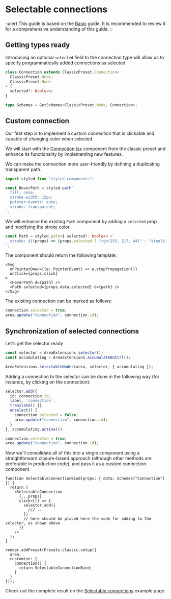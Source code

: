 # Selectable connections

::alert
This guide is based on the [Basic](/docs/guides/basic) guide. It is recommended to review it for a comprehensive understanding of this guide.
::

## Getting types ready

Introducing an optional `selected` field to the connection type will allow us to specify programmatically added connections as selected

```ts
class Connection extends ClassicPreset.Connection<
  ClassicPreset.Node,
  ClassicPreset.Node
> {
  selected?: boolean;
}

type Schemes = GetSchemes<ClassicPreset.Node, Connection>;
```

## Custom connection

Our first step is to implement a custom connection that is clickable and capable of changing color when selected.

We will start with the [Connection.tsx](https://github.com/retejs/react-render-plugin/blob/next/src/presets/classic/components/Connection.tsx) component from the classic preset and enhance its functionality by implementing new features.

We can make the connection more user-friendly by defining a duplicating transparent path.

```ts
import styled from "styled-components";

const HoverPath = styled.path`
  fill: none;
  stroke-width: 15px;
  pointer-events: auto;
  stroke: transparent;
`;
```

We will enhance the existing `Path` component by adding a `selected` prop and modifying the stroke color.

```ts
const Path = styled.path<{ selected?: boolean >`
  stroke: ${(props) => (props.selected ? "rgb(255, 217, 44)" : "steelblue")};
`;

```

The component should return the following template:

```tsx
<Svg
  onPointerDown={(e: PointerEvent) => e.stopPropagation()}
  onClick={props.click}
>
  <HoverPath d={path} />
  <Path selected={props.data.selected} d={path} />
</Svg>
```


The existing connection can be marked as follows:

```ts
connection.selected = true;
area.update("connection", connection.id);
```

## Synchronization of selected connections

Let's get the selector ready

```ts
const selector = AreaExtensions.selector();
const accumulating = AreaExtensions.accumulateOnCtrl();

AreaExtensions.selectableNodes(area, selector, { accumulating });
```

Adding a connection to the selector can be done in the following way (for instance, by clicking on the connection):

```ts
selector.add({
  id: connection.id,
  label: 'connection',
  translate() {},
  unselect() {
    connection.selected = false;
    area.update("connection", connection.id);
  }
}, accumulating.active())

connection.selected = true;
area.update("connection", connection.id);
```

Now we'll consolidate all of this into a single component using a straightforward closure-based approach (although other methods are preferable in production code), and pass it as a custom connection component

```tsx
function SelectableConnectionBind(props: { data: Schemes["Connection"] }) {
  return (
    <SelectableConnection
      {...props}
      click={() => {
        selector.add({
          /// ...
        })
        // here should be placed here the code for adding to the selector, as shown above
      }}
    />
  );
}

render.addPreset(Presets.classic.setup({
  area,
  customize: {
    connection() {
      return SelectableConnectionBind;
    }
  }
}));
```

Check out the complete result on the [Selectable connections](/examples/selectable-connections) example page.

